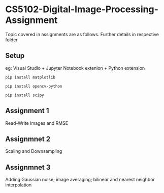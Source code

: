 # CS5102-Digital-Image-Processing-Assignment

Topic covered in assignments are as follows. Further details in respective folder

## Setup

eg: Visual Studio + Jupyter Notebook extenion + Python extension  

```
pip install matplotlib
```

```
pip install opencv-python
```
```
pip install scipy  
```

## Assignment 1

Read-Write Images and RMSE

## Assignmnet 2

Scaling and Downsampling

## Assignmnet 3

Adding Gaussian noise; image averaging; bilinear and nearest neighbor interpolation




